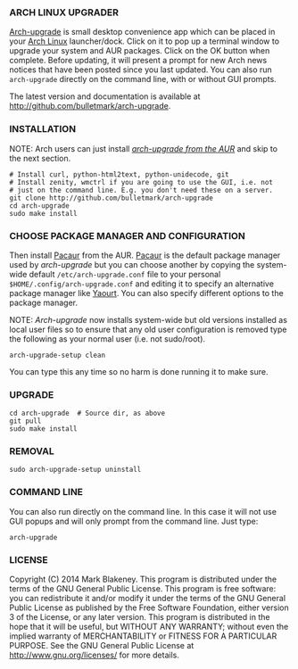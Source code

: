 ### ARCH LINUX UPGRADER

[Arch-upgrade](http://github.com/bulletmark/arch-upgrade) is small
desktop convenience app which can be placed in your
[Arch Linux](http://www.archlinux.org) launcher/dock. Click on it to pop
up a terminal window to upgrade your system and AUR packages. Click on
the OK button when complete. Before updating, it will present a prompt
for new Arch news notices that have been posted since you last
updated. You can also run `arch-upgrade` directly on the command line, with or
without GUI prompts.

The latest version and documentation is available at
http://github.com/bulletmark/arch-upgrade.

### INSTALLATION

NOTE: Arch users can just install
[_arch-upgrade from the AUR_](https://aur.archlinux.org/packages/arch-upgrade/) and skip to the next section.

    # Install curl, python-html2text, python-unidecode, git
    # Install zenity, wmctrl if you are going to use the GUI, i.e. not
    # just on the command line. E.g. you don't need these on a server.
    git clone http://github.com/bulletmark/arch-upgrade
    cd arch-upgrade
    sudo make install

### CHOOSE PACKAGE MANAGER AND CONFIGURATION

Then install [Pacaur](http://aur.archlinux.org/packages/pacaur/) from
the AUR.
[Pacaur](http://aur.archlinux.org/packages/pacaur/) is the default
package manager used by _arch-upgrade_ but you can choose another by
copying the system-wide default `/etc/arch-upgrade.conf` file to your
personal `$HOME/.config/arch-upgrade.conf` and editing it to specify an
alternative package manager like
[Yaourt](http://aur.archlinux.org/packages/yaourt/). You can also
specify different options to the package manager.

NOTE: _Arch-upgrade_ now installs system-wide but old versions installed
as local user files so to ensure that any old user configuration is
removed type the following as your normal user (i.e. not sudo/root).

    arch-upgrade-setup clean

You can type this any time so no harm is done running it to make sure.

### UPGRADE

    cd arch-upgrade  # Source dir, as above
    git pull
    sudo make install

### REMOVAL

    sudo arch-upgrade-setup uninstall

### COMMAND LINE

You can also run directly on the command line. In this case it will not
use GUI popups and will only prompt from the command line. Just type:

    arch-upgrade

### LICENSE

Copyright (C) 2014 Mark Blakeney. This program is distributed under the
terms of the GNU General Public License.
This program is free software: you can redistribute it and/or modify it
under the terms of the GNU General Public License as published by the
Free Software Foundation, either version 3 of the License, or any later
version.
This program is distributed in the hope that it will be useful, but
WITHOUT ANY WARRANTY; without even the implied warranty of
MERCHANTABILITY or FITNESS FOR A PARTICULAR PURPOSE. See the GNU General
Public License at <http://www.gnu.org/licenses/> for more details.

<!-- vim: se ai syn=markdown: -->
